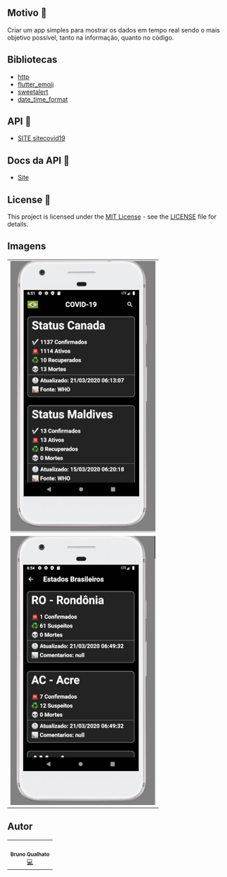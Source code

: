 
## Motivo 🤔

Criar um app simples para mostrar os dados em tempo real sendo o
mais objetivo possível, tanto na informação, quanto no código.


## Bibliotecas

- [http](https://pub.dev/packages/http)
- [flutter_emoji](https://pub.dev/packages/flutter_emoji)
- [sweetalert](https://pub.dev/packages/sweetalert)
- [date_time_format](https://pub.dev/packages/date_time_format)

## API 🎯

- [SITE sitecovid19](https://github.com/devarthurribeiro/covid19-brazil-api/)

## Docs da API 📄

- [Site](https://covid19-brazil-api-docs.now.sh/)


## License 📝

This project is licensed under the [MIT License](https://opensource.org/licenses/MIT) - see the [LICENSE](LICENSE) file for details.

## Imagens
<table>
  <tr>
    <td align="center"><img src="https://raw.githubusercontent.com/brunoqualhato/status_corona/master/screens/cap1.png"></td>
  <tr>
    
  <tr>
    <td align="center"><img src="https://raw.githubusercontent.com/brunoqualhato/status_corona/master/screens/cap2.png"></td>
  <tr>
</table>

## Autor

<table>
  <tr>
    <td align="center"><a href="https://github.com/brunoqualhato"><img src="https://avatars2.githubusercontent.com/u/24703194?s=460&u=84672ff37d2a5181047f82a157e2d8a5761bcd6a&v=4" width="100px;" alt=""/><br /><sub><b>Bruno Qualhato</b></sub></a><br /><a href="https://github.com/brunoqualhatotitle="Code">💻</a></td>
  <tr>
</table>
